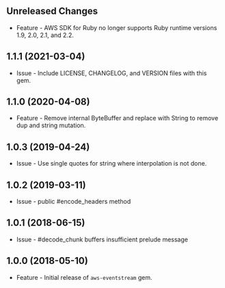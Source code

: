 Unreleased Changes
------------------

* Feature - AWS SDK for Ruby no longer supports Ruby runtime versions 1.9, 2.0, 2.1, and 2.2.

1.1.1 (2021-03-04)
------------------

* Issue - Include LICENSE, CHANGELOG, and VERSION files with this gem.

1.1.0 (2020-04-08)
------------------

* Feature - Remove internal ByteBuffer and replace with String to remove dup and string mutation.

1.0.3 (2019-04-24)
------------------

* Issue - Use single quotes for string where interpolation is not done.

1.0.2 (2019-03-11)
------------------

* Issue - public #encode_headers method

1.0.1 (2018-06-15)
------------------

* Issue - #decode_chunk buffers insufficient prelude message

1.0.0 (2018-05-10)
------------------

* Feature - Initial release of `aws-eventstream` gem.
